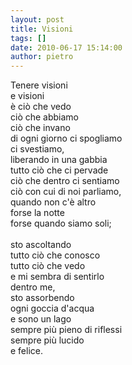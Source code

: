 ```yaml
---
layout: post
title: Visioni
tags: []
date: 2010-06-17 15:14:00
author: pietro
---
```

Tenere visioni<br/>e visioni<br/>è ciò che vedo<br/>ciò che abbiamo<br/>ciò che invano<br/>di ogni giorno ci spogliamo<br/>ci svestiamo,<br/>liberando in una gabbia<br/>tutto ciò che ci pervade<br/>ciò che dentro ci sentiamo<br/>ciò con cui di noi parliamo,<br/>quando non c'è altro<br/>forse la notte<br/>forse quando siamo soli;<br/><br/>sto ascoltando<br/>tutto ciò che conosco<br/>tutto ciò che vedo<br/>e mi sembra di sentirlo<br/>dentro me,<br/>sto assorbendo<br/>ogni goccia d'acqua<br/>e sono un lago<br/>sempre più pieno di riflessi<br/>sempre più lucido<br/>e felice.
